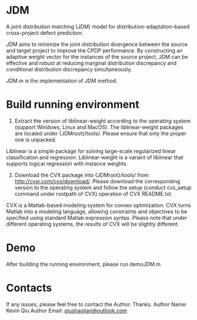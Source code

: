 # JDM
A joint distribution matching (JDM) model for distribution-adaptation-based cross-project defect prediction.

JDM aims to minimize the joint distribution divergence between the source and target project to improve the CPDP performance. By constructing an adaptive weight vector for the instances of the source project, JDM can be effective and robust at reducing marginal distribution discrepancy and conditional distribution discrepancy simultaneously.

JDM.m is the implementation of JDM method.

Build running environment
===========
1. Extract the version of liblinear-weight according to the operating system (support Windows, Linux and MacOS). The liblinear-weight packages are located under {JDMroot}/tools/. Please ensure that only the proper one is unpacked.

Liblinear is a simple package for solving large-scale regularized linear classification and regression. Liblinear-weight is a variant of liblinear that supports logical regression with instance weights.

2. Download the CVX package into {JDMroot}/tools/ from http://cvxr.com/cvx/download/. Please download the corresponding version to the operating system and follow the setup (conduct cvs_setup command under rootpath of CVX) operation of CVX README.txt.

CVX is a Matlab-based modeling system for convex optimization. CVX turns Matlab into a modeling language, allowing constraints and objectives to be specified using standard Matlab expression syntax. Please note that under different operating systems, the results of CVX will be slightly different.

Demo
===========
After building the running environment, please run demoJDM.m

Contacts
===========
If any issues, please feel free to contact the Author. Thanks.
Author Name: Kevin Qiu
Author Email: qiushaojian@outlook.com